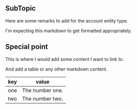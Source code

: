 ## SubTopic
Here are some remarks to add for the account entity type.

I'm expecting this markdown to get formatted appropriately.

<a name="specialpoint" ></a>

## Special point

This is where I would add some content I want to link to.

And add a table or any other markdown content.

|key|value|
|--|--|
|one| The number one.|
|two| The number two.|